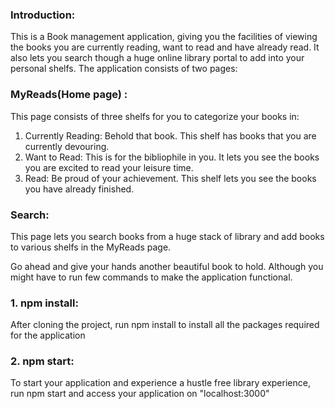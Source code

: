 ### Introduction: 
This is a Book management application, giving you the facilities of viewing the books you are currently reading, want to read and have already read. It also lets you search though a huge online library portal to add into your personal shelfs. The application consists of two pages: 

### MyReads(Home page) :

This page consists of three shelfs for you to categorize your books in:

1. Currently Reading: Behold that book. This shelf has books that you are currently devouring. 
2. Want to Read: This is for the bibliophile in you. It lets you see the books you are excited to read your leisure time.
3. Read: Be proud of your achievement. This shelf lets you see the books you have already finished.

### Search:

This page lets you search books from a huge stack of library and add books to various shelfs in the MyReads page. 

Go ahead and give your hands another beautiful book to hold. Although you might have to run few commands to make the application functional. 

### 1. npm install:

After cloning the project, run npm install to install all the packages required for the application 

### 2. npm start:

To start your application and experience a hustle free library experience, run npm start and access your application on "localhost:3000"
